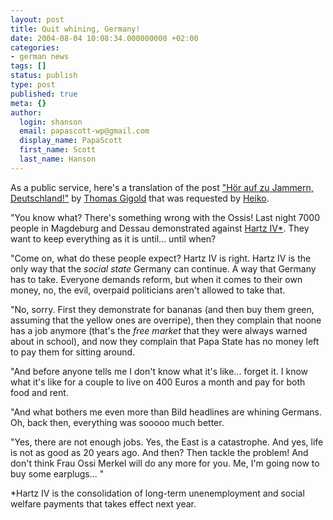 ```yaml
---
layout: post
title: Quit whining, Germany!
date: 2004-08-04 10:08:34.000000000 +02:00
categories:
- german news
tags: []
status: publish
type: post
published: true
meta: {}
author:
  login: shanson
  email: papascott-wp@gmail.com
  display_name: PapaScott
  first_name: Scott
  last_name: Hanson
---
```

<p>As a public service, here's a translation of the post <a href="http://www.x-ploration.de/archiv/2004/08/03/hoer-auf-zu-jammern-deutschland/">"Hör auf zu Jammern, Deutschland!"</a> by <a href="http://www.x-ploration.de/">Thomas Gigold</a> that was requested by <a href="http://www.hebig.com/archives/002381.shtml" title="Stop the whining by Heiko Hebig">Heiko</a>. </p>
<p>"You know what? There's something wrong with the Ossis! Last night 7000 people in Magdeburg and Dessau demonstrated against <a href="#hartz4">Hartz IV*</a>. They want to keep everything as it is until... until when?</p>
<p>"Come on, what do these people expect? Hartz IV is right. Hartz IV is the only way that the <em>social state</em> Germany can continue. A way that Germany has to take. Everyone demands reform, but when it comes to their own money, no, the evil, overpaid politicians aren't allowed to take that.</p>
<p>"No, sorry. First they demonstrate for bananas (and then buy them green, assuming that the yellow ones are overripe), then they complain that noone has a job anymore (that's the <em>free market</em> that they were always warned about in school), and now they complain that Papa State has no money left to pay them for sitting around.</p>
<p>"And before anyone tells me I don't know what it's like... forget it. I know what it's like for a couple to live on 400 Euros a month and pay for both food and rent.</p>
<p>"And what bothers me even more than Bild headlines are whining Germans. Oh, back then, everything was sooooo much better.</p>
<p>"Yes, there are not enough jobs. Yes, the East is a catastrophe. And yes, life is not as good as 20 years ago. And then? Then tackle the problem! And don't think Frau Ossi Merkel will do any more for you. Me, I'm going now to buy some earplugs... "</p>
<p><a name="hartz4">*</a>Hartz IV is the consolidation of long-term unenemployment and social welfare payments that takes effect next year.</p>
